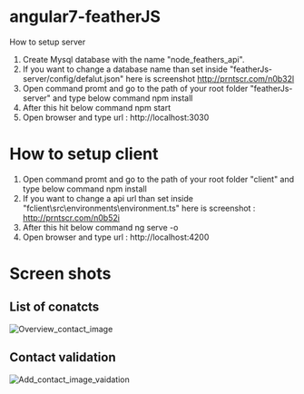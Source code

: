 # angular7-featherJS

How to setup server

1) Create Mysql database with the name "node_feathers_api".
2) If you want to change a database name than set inside "featherJs-server/config/defalut.json"
	here is screenshot http://prntscr.com/n0b32l
3) Open command promt and go to the path of your root folder "featherJs-server" and type below command
	npm install
4) After this hit below command
	npm start
5) Open browser and type url : http://localhost:3030


# How to setup client

1) Open command promt and go to the path of your root folder "client" and type below command
	npm install
2) If you want to change a api url than set inside "fclient\src\environments\environment.ts"
	here is screenshot : http://prntscr.com/n0b52i
3) After this hit below command
	ng serve -o
4) Open browser and type url : http://localhost:4200

# Screen shots

## List of conatcts
![Overview_contact_image](https://user-images.githubusercontent.com/30141700/54680031-ce1b8680-4b2e-11e9-929d-9af5ab95686e.png)

## Contact validation
![Add_contact_image_vaidation](https://user-images.githubusercontent.com/30141700/54680130-0e7b0480-4b2f-11e9-920a-b1aa7db145ed.png)

